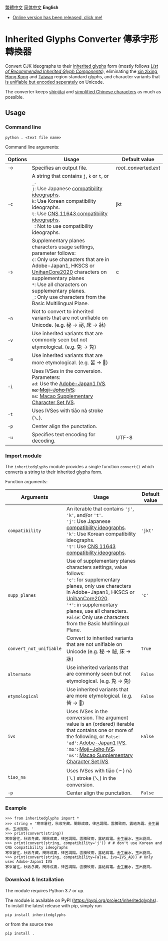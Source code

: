 [繁體中文](https://github.com/haydenwong7bm/inherited-glyphs-converter/blob/main/README_zh-tc.md) [简体中文󠄁](https://github.com/haydenwong7bm/inherited-glyphs-converter/blob/main/README_zh-sc.md) **English**

* [Online version has been released, click me!](https://haydenwong7bm.github.io/inherited-glyphs-converter/en/)

# Inherited Glyphs Converter 傳承字形轉換器
 Convert CJK ideographs to their [inherited glyphs](https://en.wikipedia.org/wiki/Jiu_zixing) form (mostly follows [_List of Recommended Inherited Glyph Components_](https://github.com/ichitenfont/inheritedglyphs)), eliminating the [xin zixing](https://en.wikipedia.org/wiki/Xin_zixing), [Hong Kong](https://en.wikipedia.org/wiki/List_of_Graphemes_of_Commonly-Used_Chinese_Characters) and [Taiwan](https://en.wikipedia.org/wiki/Standard_Form_of_National_Characters) region standard glyphs, and character variants that [is unifiable but encoded seperately](https://gitee.com/eisoch/irg/issues/I5FR1Q) on Unicode.
 
 The converter keeps [shinjitai](https://en.wikipedia.org/wiki/Shinjitai) and [simplified Chinese characters](https://en.wikipedia.org/wiki/Simplified_Chinese_characters) as much as possible.
 
 ## Usage
 
 ### Command line
 
	python . <text file name>
	
 Command line arguments:
 
 | **Options** | **Usage** | **Default value** |
 |---|---|---|
 | `-o` | Specifies an output file. | *root*_converted.*ext* |
 | `-c` | A string that contains `j`, `k` or `t`, or `_`.<br>`j`: Use Japanese [compatibility ideographs](https://en.wikipedia.org/wiki/CJK_Compatibility_Ideographs).<br>`k`: Use Korean compatibility ideographs.<br>`t`: Use [CNS 11643 compatibility ideographs](https://en.wikipedia.org/wiki/CJK_Compatibility_Ideographs_Supplement).<br>`_`: Not to use compatibility ideographs. | jkt |
 | `-s` | Supplementary planes characters usage settings, parameter follows:<br>`c`: Only use characters that are in Adobe-Japan1, HKSCS or [UnihanCore2020](https://www.unicode.org/L2/L2019/19388-unihan-core-2020.pdf) characters on supplementary planes<br>`*`: Use all characters on supplementary planes.<br>`_`: Only use characters from the Basic Multilingual Plane. | c |
 | `-n` | Not to convert to inherited variants that are not unifiable on Unicode. (e.g. 秘 → 祕, 床 → 牀) | |
 | `-v` | Use inherited variants that are commonly seen but not etymological. (e.g. 免 → 免) | |
 | `-a` | Use inherited variants that are more etymological. (e.g. 皆 → 𣅜) | |
 | `-i` | Uses IVSes in the conversion. Parameters:<br>`ad`: Use the [Adobe-Japan1 IVS](https://unicode.org/ivd/data/2022-09-13/IVD_Charts_Adobe-Japan1.pdf).<br>~~`mo`: [Moji-Joho IVS](https://unicode.org/ivd/data/2022-09-13/IVD_Charts_Moji_Joho.pdf).~~<br>`ms`: [Macao Supplementary Character Set IVS](https://unicode.org/ivd/data/2022-09-13/IVD_Charts_Moji_Joho.pdf). | |
 | `-t` | Uses IVSes with tiāo nà stroke (乀). | |
 | `-p` | Center align the punctation. | |
 | `-u` | Specifies text encoding for decoding. | UTF-8 |
 
 ### Import module
 
 The `inheritedglyphs` module provides a single function `convert()` which converts a string to their inherited glyphs form.
 
 Function arguments:
 
 | **Arguments** | **Usage** | **Default value** |
 |---|---|---|
 | `compatibility` | An iterable that contains `'j'`, `'k'`, and/or `'t'`.<br>`'j'`: Use Japanese [compatibility ideographs](https://en.wikipedia.org/wiki/CJK_Compatibility_Ideographs).<br>`'k'`: Use Korean compatibility ideographs.<br>`'t'`: Use [CNS 11643 compatibility ideographs](https://en.wikipedia.org/wiki/CJK_Compatibility_Ideographs_Supplement). | `'jkt'` |
 | `supp_planes` | Use of supplementary planes characters settings, value follows:<br>`'c'`: for supplementary planes, only use characters in Adobe-Japan1, HKSCS or [UnihanCore2020](https://www.unicode.org/L2/L2019/19388-unihan-core-2020.pdf).<br>`'*'`: in supplementary planes, use all characters.<br>`False`: Only use characters from the Basic Multilingual Plane. | `'c'` |
 | `convert_not_unifiable` | Convert to inherited variants that are not unifiable on Unicode (e.g. 秘 → 祕, 床 → 牀) | `True` |
 | `alternate` | Use inherited variants that are commonly seen but not etymological. (e.g. 免 → 免) | `False` |
 | `etymological` | Use inherited variants that are more etymological. (e.g. 皆 → 𣅜) | `False` |
 | `ivs` | Uses IVSes in the conversion. The argument value is an (ordered) iterable that contains one or more of the following, or `False`:<br>`'ad'`: [Adobe-Japan1 IVS](https://unicode.org/ivd/data/2022-09-13/IVD_Charts_Adobe-Japan1.pdf).<br>~~`'mo'`: [Moji-Joho IVS](https://unicode.org/ivd/data/2022-09-13/IVD_Charts_Moji_Joho.pdf).~~<br>`'ms'`: [Macao Supplementary Character Set IVS](https://unicode.org/ivd/data/2022-09-13/IVD_Charts_Moji_Joho.pdf). | `False` |
 | `tiao_na` | Uses IVSes with tiāo (㇀) nà (㇏) stroke (乀) in the conversion. | |
 | `-p` | Center align the punctation. | `False` |
 
 ### Example
 
	>>> from inheritedglyphs import *
	>>> string = '寒來暑往，秋收冬藏。閏餘成歳，律吕調陽。雲騰致雨，露結為霜。金生麗水，玉出崑崗。'
	>>> print(convert(string))
	寒來暑往，秋收冬藏。閏餘成歲，律呂調陽。雲騰致雨，露結爲霜。金生麗水，玉出崑崗。
	>>> print(convert(string, compatibility='j')) # # don't use Korean and CNS compatibility ideographs
	寒來暑往，秋收冬藏。閏餘成歲，律呂調陽。雲騰致雨，露結爲霜。金生麗水，玉出崑崗。
	>>> print(convert(string, compatibility=False, ivs=IVS_AD)) # Only uses Adobe-Japan1 IVS
	寒󠄁來暑󠄁往󠄁，秋收冬󠄀藏。閏餘成󠄁歲，律呂調󠄁陽。雲騰󠄁致雨，露結爲霜。金生麗󠄁水，玉出崑崗。

 ### Download & Installation
 
 The module requires Python 3.7 or up.
 
 The module is available on PyPI (https://pypi.org/project/inheritedglyphs). To install the latest release with pip, simply run
 ```
 pip install inheritedglyphs
 ```
 
 or from the source tree
 ```
 pip install .
 ```
 